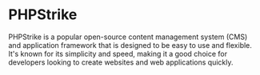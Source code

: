 # PHPStrike
PHPStrike is a popular open-source content management system (CMS) and application framework that is designed to be easy to use and flexible. It's known for its simplicity and speed, making it a good choice for developers looking to create websites and web applications quickly.
